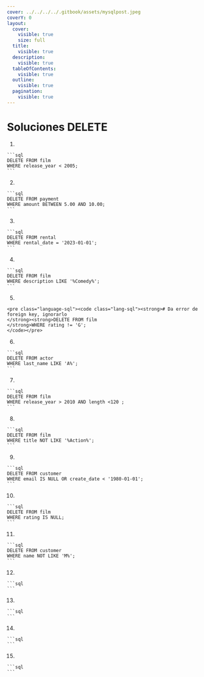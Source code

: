 ```yaml
---
cover: ../../../../.gitbook/assets/mysqlpost.jpeg
coverY: 0
layout:
  cover:
    visible: true
    size: full
  title:
    visible: true
  description:
    visible: true
  tableOfContents:
    visible: true
  outline:
    visible: true
  pagination:
    visible: true
---
```


# Soluciones DELETE



1.

    ```sql
    DELETE FROM film
    WHERE release_year < 2005;
    ```
2.

    ```sql
    DELETE FROM payment
    WHERE amount BETWEEN 5.00 AND 10.00;
    ```
3.

    ```sql
    DELETE FROM rental
    WHERE rental_date = '2023-01-01'; 
    ```
4.

    ```sql
    DELETE FROM film 
    WHERE description LIKE '%Comedy%'; 
    ```
5.

    <pre class="language-sql"><code class="lang-sql"><strong># Da error de foreign key, ignorarlo
    </strong><strong>DELETE FROM film
    </strong>WHERE rating != 'G';
    </code></pre>
6.

    ```sql
    DELETE FROM actor 
    WHERE last_name LIKE 'A%';    
    ```
7.

    ```sql
    DELETE FROM film 
    WHERE release_year > 2010 AND length <120 ; 
    ```
8.

    ```sql
    DELETE FROM film
    WHERE title NOT LIKE '%Action%';
    ```
9.

    ```sql
    DELETE FROM customer
    WHERE email IS NULL OR create_date < '1980-01-01';
    ```
10.

    ```sql
    DELETE FROM film 
    WHERE rating IS NULL; 
    ```
11.

    ```sql
    DELETE FROM customer
    WHERE name NOT LIKE 'M%'; 
    ```
12.

    ```sql
    ```
13.

    ```sql
    ```
14.

    ```sql
    ```
15.

    ```sql
    ```

